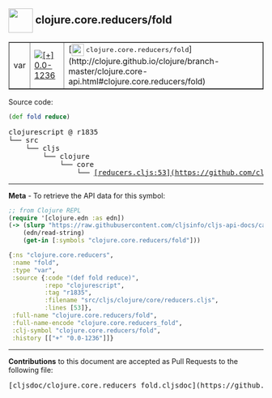 ## <img width="48px" valign="middle" src="http://i.imgur.com/Hi20huC.png"> clojure.core.reducers/fold

 <table border="1">
<tr>

<td>var</td>
<td><a href="https://github.com/cljsinfo/cljs-api-docs/tree/0.0-1236"><img valign="middle" alt="[+] 0.0-1236" src="https://img.shields.io/badge/+-0.0--1236-lightgrey.svg"></a> </td>
<td>
[<img height="24px" valign="middle" src="http://i.imgur.com/1GjPKvB.png"> <samp>clojure.core.reducers/fold</samp>](http://clojure.github.io/clojure/branch-master/clojure.core-api.html#clojure.core.reducers/fold)
</td>
</tr>
</table>






Source code:

```clj
(def fold reduce)
```

 <pre>
clojurescript @ r1835
└── src
    └── cljs
        └── clojure
            └── core
                └── <ins>[reducers.cljs:53](https://github.com/clojure/clojurescript/blob/r1835/src/cljs/clojure/core/reducers.cljs#L53)</ins>
</pre>


---

__Meta__ - To retrieve the API data for this symbol:

```clj
;; from Clojure REPL
(require '[clojure.edn :as edn])
(-> (slurp "https://raw.githubusercontent.com/cljsinfo/cljs-api-docs/catalog/cljs-api.edn")
    (edn/read-string)
    (get-in [:symbols "clojure.core.reducers/fold"]))
```

```clj
{:ns "clojure.core.reducers",
 :name "fold",
 :type "var",
 :source {:code "(def fold reduce)",
          :repo "clojurescript",
          :tag "r1835",
          :filename "src/cljs/clojure/core/reducers.cljs",
          :lines [53]},
 :full-name "clojure.core.reducers/fold",
 :full-name-encode "clojure.core.reducers_fold",
 :clj-symbol "clojure.core.reducers/fold",
 :history [["+" "0.0-1236"]]}

```

---

__Contributions__ to this document are accepted as Pull Requests to the following file:

 <pre>
[cljsdoc/clojure.core.reducers_fold.cljsdoc](https://github.com/cljsinfo/cljs-api-docs/blob/master/cljsdoc/clojure.core.reducers_fold.cljsdoc)
</pre>

